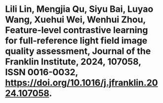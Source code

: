 # Lili Lin, Mengjia Qu, Siyu Bai, Luyao Wang, Xuehui Wei, Wenhui Zhou, Feature-level contrastive learning for full-reference light field image quality assessment, Journal of the Franklin Institute, 2024, 107058, ISSN 0016-0032, https://doi.org/10.1016/j.jfranklin.2024.107058.
